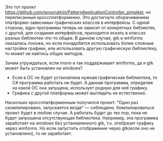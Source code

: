 Это тот проект https://github.com/govorukhin/PatternApplicationController_simplest, но переписанный кроссплатформенно. Это достигнуто оборачиванием платформо-зависимых графических классов в интерфейсы. С одной стороны, ядро программы теперь не зависит от конкретных библиотек, с другой, для создания интерфейсов, приходится искать в классах разных библиотек что-то общее. В данном случае, gtk и winforms оказались похожи, но если понадобится использовать более сложные настройки графики, или использовать другую графическую библиотеку, то может не найтись общих методов.

Зачем утруждаться, если mono и так поддерживает winforms, да и gtk может быть установлен на windows?
* Если в ОС не будет установлена нужная графическая библиотека, то C# программа работать не будет. А данная программа, определяя на какой ОС она запущена, использует родную для неё графику.
* Графика с другой платформы может выглядеть не естественно.

Насколько кроссплатформенным получился проект:
"Один раз скомпилировано, запускается везде" — соблюдено. Компилироваться проект будет в любом случае. А работать будет до тех пор, пока не будет запрошена отсутствующая библиотека. Например, эта программа заработает на windows без установленного gtk, т.к. отобразит графику через winforms. Но если запустить отображение через gtk(если оно не установлено), то не заработает.
